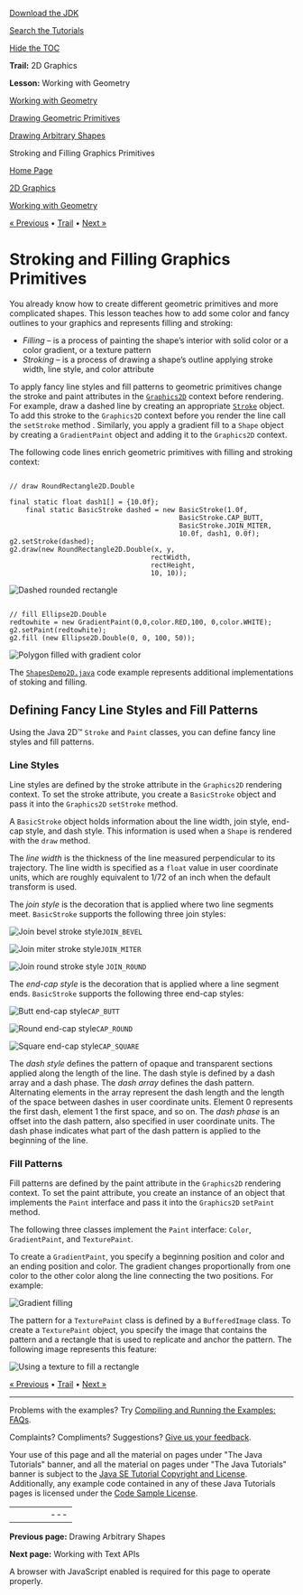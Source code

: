 [Download
the JDK](http://java.sun.com/javase/6/download.jsp)
  
[Search the
Tutorials](../../search.html)
  
[Hide the TOC](javascript:toggleLeft())

**Trail:** 2D Graphics
  
**Lesson:** Working with Geometry

[Working with Geometry](index.html)

[Drawing Geometric Primitives](primitives.html)

[Drawing Arbitrary Shapes](arbitrary.html)

Stroking and Filling Graphics Primitives

[Home Page](../../index.html)
>
[2D Graphics](../index.html)
>
[Working with Geometry](index.html)

[« Previous](arbitrary.html) • [Trail](../TOC.html) • [Next »](../text/index.html)

# Stroking and Filling Graphics Primitives

You already know how to create different geometric
primitives and more complicated shapes. This lesson teaches how to add some color and fancy outlines
to your graphics and represents filling and stroking:

* *Filling* – is a process of painting the shape’s interior
  with solid color or a color gradient, or a texture pattern
* *Stroking* – is a process of drawing a
  shape’s outline applying stroke width, line style, and color attribute

To apply fancy line styles and fill patterns to geometric primitives change
the stroke and paint attributes in the
[`Graphics2D`](http://download.oracle.com/javase/7/docs/api/java/awt/Graphics2D.html) context before rendering. For
example, draw a dashed line by creating an appropriate
[`Stroke`](http://download.oracle.com/javase/7/docs/api/java/awt/Stroke.html) object. To add this stroke to the `Graphics2D` context before
you render the line call the `setStroke` method .
Similarly, you apply a gradient fill to a `Shape` object by
creating a `GradientPaint` object and adding it to the
`Graphics2D` context.

The following code lines enrich geometric primitives with
filling and stroking context:

```

// draw RoundRectangle2D.Double

final static float dash1[] = {10.0f};
    final static BasicStroke dashed = new BasicStroke(1.0f,
                                          BasicStroke.CAP_BUTT,
                                          BasicStroke.JOIN_MITER,
                                          10.0f, dash1, 0.0f);
g2.setStroke(dashed);
g2.draw(new RoundRectangle2D.Double(x, y,
                                   rectWidth,
                                   rectHeight,
                                   10, 10));

```

![Dashed rounded rectangle](../../figures/2d/2D-18.gif)

```

// fill Ellipse2D.Double
redtowhite = new GradientPaint(0,0,color.RED,100, 0,color.WHITE);
g2.setPaint(redtowhite);
g2.fill (new Ellipse2D.Double(0, 0, 100, 50));

```

![Polygon filled with gradient color](../../figures/2d/2D-26.gif)

The
[`ShapesDemo2D.java`](examples/ShapesDemo2D.java) code example represents additional implementations of stoking and filling.

## Defining Fancy Line Styles and Fill Patterns

Using the Java 2D™ `Stroke` and `Paint` classes, you can define fancy line styles and fill patterns.

### Line Styles

Line styles are defined by the stroke attribute in the
`Graphics2D` rendering context. To set the stroke attribute,
you create a `BasicStroke` object and pass it into the
`Graphics2D` `setStroke` method.

A `BasicStroke` object holds information about the line
width, join style, end-cap style, and dash style. This information is
used when a `Shape` is rendered with the `draw`
method.

The *line width*
is the thickness of the line measured perpendicular to its trajectory.
The line width is specified as a `float` value in user
coordinate units, which are roughly equivalent to 1/72 of an inch when the
default transform is used.

The *join style*
is the decoration that is applied where two line segments meet.
`BasicStroke` supports the following three join styles:

![Join bevel stroke style](../../figures/2d/2D-28.gif)`JOIN_BEVEL`

![Join miter stroke style](../../figures/2d/2D-29.gif)`JOIN_MITER`

![Join round stroke style](../../figures/2d/2D-30.gif) `JOIN_ROUND`

The *end-cap style*
is the decoration that is applied where a line segment ends.
`BasicStroke` supports the following three end-cap styles:

![Butt end-cap style](../../figures/2d/2D-31.gif)`CAP_BUTT`

![Round end-cap style](../../figures/2d/2D-32.gif)`CAP_ROUND`

![Square end-cap style](../../figures/2d/2D-33.gif)`CAP_SQUARE`

The *dash style*
defines the pattern of opaque and transparent sections applied along
the length of the line. The dash style is defined by a dash array and
a dash phase. The *dash array*
defines the dash pattern. Alternating elements in the array represent
the dash length and the length of the space between dashes in user
coordinate units. Element 0 represents the first dash, element 1 the
first space, and so on. The *dash phase*
is an offset into the dash pattern, also specified in user coordinate
units. The dash phase indicates what part of the dash pattern is
applied to the beginning of the line.

### Fill Patterns

Fill patterns are defined by the paint attribute in the
`Graphics2D` rendering context. To set the paint attribute,
you create an instance of an object that implements the
`Paint` interface and pass it into the
`Graphics2D` `setPaint` method.

The following three classes implement the `Paint` interface:
`Color`, `GradientPaint`, and
`TexturePaint`.

To create a `GradientPaint`,
you specify a beginning position and color and an ending position and
color. The gradient changes proportionally from one color to the other color
along the line connecting the two positions. For example:

![Gradient filling](../../figures/2d/2D-34.gif)

The pattern for a `TexturePaint` class
is defined by a `BufferedImage` class.
To create a `TexturePaint` object,
you specify the image that contains the pattern and a rectangle that
is used to replicate and anchor the pattern.
The following image represents this feature:

![Using a texture to fill a rectangle](../../figures/2d/2D-35.gif)

[« Previous](arbitrary.html)
•
[Trail](../TOC.html)
•
[Next »](../text/index.html)

---

Problems with the examples? Try [Compiling and Running
the Examples: FAQs](../../information/run-examples.html).
  
Complaints? Compliments? Suggestions? [Give
us your feedback](http://download.oracle.com/javase/feedback.html).

Your use of this page and all the material on pages under "The Java Tutorials" banner,
and all the material on pages under "The Java Tutorials" banner is subject to the [Java SE Tutorial Copyright
and License](../../information/license.html).
Additionally, any example code contained in any of these Java
Tutorials pages is licensed under the
[Code
Sample License](http://developers.sun.com/license/berkeley_license.html).

|  |  |  |  |  |
| --- | --- | --- | --- | --- |
| |  |  | | --- | --- | | duke image | Oracle logo | | [About Oracle](http://www.oracle.com/us/corporate/index.html) | [Oracle Technology Network](http://www.oracle.com/technology/index.html) | [Terms of Service](https://www.samplecode.oracle.com/servlets/CompulsoryClickThrough?type=TermsOfService) | Copyright © 1995, 2011 Oracle and/or its affiliates. All rights reserved. |

**Previous page:** Drawing Arbitrary Shapes
  
**Next page:** Working with Text APIs




A browser with JavaScript enabled is required for this page to operate properly.